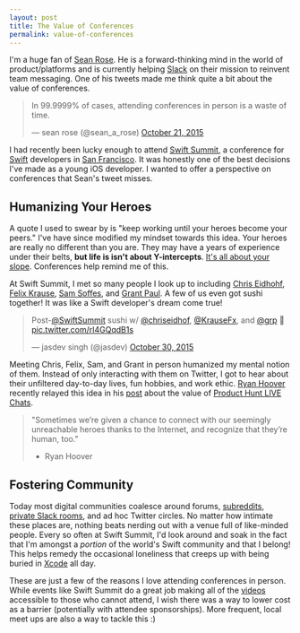 ```yaml
---
layout: post
title: The Value of Conferences
permalink: value-of-conferences
---
```


I'm a huge fan of [Sean Rose](https://twitter.com/sean_a_rose). He is a forward-thinking mind in the world of product/platforms and is currently helping [Slack](http://slackhq.com) on their mission to reinvent team messaging. One of his tweets made me think quite a bit about the value of conferences.

<blockquote class="twitter-tweet" lang="en"><p lang="en" dir="ltr">In 99.9999% of cases, attending conferences in person is a waste of time.</p>&mdash; sean rose (@sean_a_rose) <a href="https://twitter.com/sean_a_rose/status/656895128573874176">October 21, 2015</a></blockquote> <script async src="//platform.twitter.com/widgets.js" charset="utf-8"></script>

I had recently been lucky enough to attend [Swift Summit](https://www.swiftsummit.com), a conference for [Swift](https://developer.apple.com/swift/) developers in [San Francisco](https://en.wikipedia.org/wiki/San_Francisco). It was honestly one of the best decisions I've made as a young iOS developer. I wanted to offer a perspective on conferences that Sean's tweet misses.

## <a name="humanizing-heroes">Humanizing Your Heroes</a>

A quote I used to swear by is "keep working until your heroes become your peers." I've have since modified my mindset towards this idea. Your heroes are really no different than you are. They may have a years of experience under their belts, **but life is isn't about Y-intercepts**. [It's all about your slope](https://twitter.com/sean_a_rose/status/631310981147271168). Conferences help remind me of this.

At Swift Summit, I met so many people I look up to including [Chris Eidhohf](https://twitter.com/chriseidhof), [Felix Krause](https://twitter.com/KrauseFx), [Sam Soffes](https://twitter.com/soffes), and [Grant Paul](https://twitter.com/chpwn). A few of us even got sushi together! It was like a Swift developer's dream come true!

<blockquote class="twitter-tweet" lang="en"><p lang="en" dir="ltr">Post-<a href="https://twitter.com/SwiftSummit">@SwiftSummit</a> sushi w/ <a href="https://twitter.com/chriseidhof">@chriseidhof</a>, <a href="https://twitter.com/KrauseFx">@KrauseFx</a>, and <a href="https://twitter.com/grp">@grp</a> 🙌 <a href="https://t.co/rI4GQqdB1s">pic.twitter.com/rI4GQqdB1s</a></p>&mdash; jasdev singh (@jasdev) <a href="https://twitter.com/jasdev/status/659934557484007424">October 30, 2015</a></blockquote> <script async src="//platform.twitter.com/widgets.js" charset="utf-8"></script>

Meeting Chris, Felix, Sam, and Grant in person humanized my mental notion of them. Instead of only interacting with them on Twitter, I got to hear about their unfiltered day-to-day lives, fun hobbies, and work ethic. [Ryan Hoover](https://twitter.com/rrhoover) recently relayed this idea in his [post](https://medium.com/@rrhoover/everyone-is-human-d552a88e83f9) about the value of [Product Hunt LIVE Chats](https://www.producthunt.com/live).

> "Sometimes we’re given a chance to connect with our seemingly unreachable heroes thanks to the Internet, and recognize that they’re human, too."
> - Ryan Hoover

## Fostering Community

Today most digital communities coalesce around forums, [subreddits](https://www.reddit.com/reddits/), [private Slack rooms](http://www.chitchats.co), and ad hoc Twitter circles. No matter how intimate these places are, nothing beats nerding out with a venue full of like-minded people. Every so often at Swift Summit, I'd look around and soak in the fact that I'm amongst a *portion* of the world's Swift community and that I belong! This helps remedy the occasional loneliness that creeps up with being buried in [Xcode](https://developer.apple.com/xcode/) all day.

These are just a few of the reasons I love attending conferences in person. While events like Swift Summit do a great job making all of the [videos](https://realm.io/news/swift-summit/) accessible to those who cannot attend, I wish there was a way to lower cost as a barrier (potentially with attendee sponsorships). More frequent, local meet ups are also a way to tackle this :)
